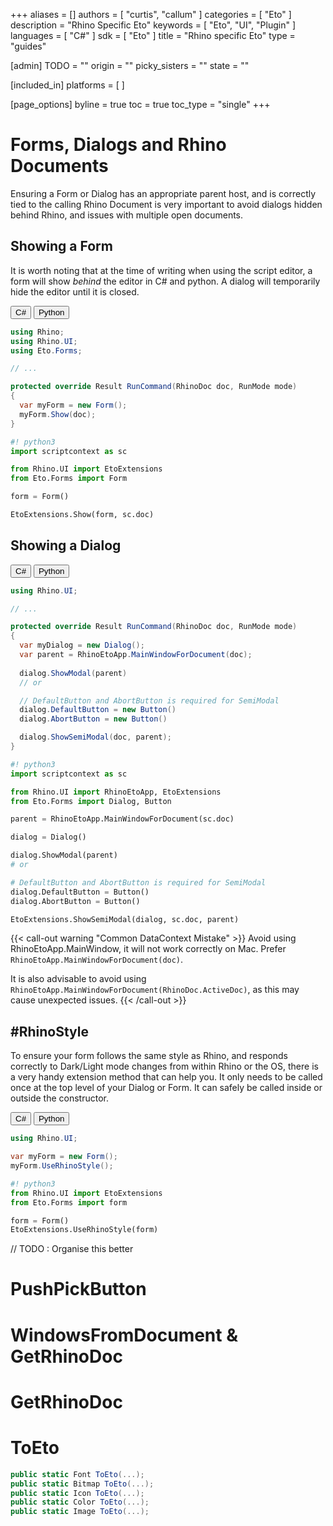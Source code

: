 +++
aliases = []
authors = [ "curtis", "callum" ]
categories = [ "Eto" ]
description = "Rhino Specific Eto"
keywords = [ "Eto", "UI", "Plugin" ]
languages = [ "C#" ]
sdk = [ "Eto" ]
title = "Rhino specific Eto"
type = "guides"

[admin]
TODO = ""
origin = ""
picky_sisters = ""
state = ""

[included_in]
platforms = [ ]

[page_options]
byline = true
toc = true
toc_type = "single"
+++

# Forms, Dialogs and Rhino Documents
Ensuring a Form or Dialog has an appropriate parent host, and is correctly tied to the calling Rhino Document is very important to avoid dialogs hidden behind Rhino, and issues with multiple open documents.

## Showing a Form
It is worth noting that at the time of writing when using the script editor, a form will show *behind* the editor in C# and python.
A dialog will temporarily hide the editor until it is closed.

<div class="codetab">
  <button class="tablinks" onclick="openCodeTab(event, 'cs')" id="defaultOpen">C#</button>
  <button class="tablinks" onclick="openCodeTab(event, 'py')">Python</button>
</div>

<div class="tab-content">
  <div class="codetab-content" id="cs">

  ```cs
  using Rhino;
  using Rhino.UI;
  using Eto.Forms;

  // ... 

  protected override Result RunCommand(RhinoDoc doc, RunMode mode)
  {
    var myForm = new Form();
    myForm.Show(doc);
  }
  ```

  </div>

  <div class="codetab-content" id="py">

```py
#! python3
import scriptcontext as sc

from Rhino.UI import EtoExtensions
from Eto.Forms import Form

form = Form()

EtoExtensions.Show(form, sc.doc)
```

  </div>
</div>

## Showing a Dialog

<div class="codetab">
  <button class="tablinks1" onclick="openCodeTab(event, 'cs1')" id="defaultOpen1">C#</button>
  <button class="tablinks1" onclick="openCodeTab(event, 'py1')">Python</button>
</div>


<div class="tab-content">
  <div class="codetab-content1" id="cs1">

  ```cs
  using Rhino.UI;

  // ... 

  protected override Result RunCommand(RhinoDoc doc, RunMode mode)
  {
    var myDialog = new Dialog();
    var parent = RhinoEtoApp.MainWindowForDocument(doc);
    
    dialog.ShowModal(parent)
    // or

    // DefaultButton and AbortButton is required for SemiModal
    dialog.DefaultButton = new Button()
    dialog.AbortButton = new Button()

    dialog.ShowSemiModal(doc, parent);
  }
  ```

  </div>
  <div class="codetab-content1" id="py1">

  ```py
  #! python3
  import scriptcontext as sc

  from Rhino.UI import RhinoEtoApp, EtoExtensions
  from Eto.Forms import Dialog, Button

  parent = RhinoEtoApp.MainWindowForDocument(sc.doc)

  dialog = Dialog()

  dialog.ShowModal(parent)
  # or

  # DefaultButton and AbortButton is required for SemiModal
  dialog.DefaultButton = Button()
  dialog.AbortButton = Button()

  EtoExtensions.ShowSemiModal(dialog, sc.doc, parent)
  ```

  </div>
</div>

{{< call-out warning "Common DataContext Mistake" >}}
Avoid using RhinoEtoApp.MainWindow, it will not work correctly on Mac.
Prefer `RhinoEtoApp.MainWindowForDocument(doc)`.

It is also advisable to avoid using `RhinoEtoApp.MainWindowForDocument(RhinoDoc.ActiveDoc)`, as this may cause unexpected issues.
{{< /call-out >}}


## \#RhinoStyle
To ensure your form follows the same style as Rhino, and responds correctly to Dark/Light mode changes from within Rhino or the OS, there is a very handy extension method that can help you. It only needs to be called once at the top level of your Dialog or Form. It can safely be called inside or outside the constructor.


<div class="codetab">
  <button class="tablinks2" onclick="openCodeTab(event, 'cs2')" id="defaultOpen2">C#</button>
  <button class="tablinks2" onclick="openCodeTab(event, 'py2')">Python</button>
</div>


<div class="tab-content">
  <div class="codetab-content2" id="cs2">

  ```cs
  using Rhino.UI;

  var myForm = new Form();
  myForm.UseRhinoStyle();
  ```

  </div>

  <div class="codetab-content2" id="py2">

```py
#! python3
from Rhino.UI import EtoExtensions
from Eto.Forms import form

form = Form()
EtoExtensions.UseRhinoStyle(form)
```

  </div>
</div>

// TODO : Organise this better

# PushPickButton


# WindowsFromDocument & GetRhinoDoc

# GetRhinoDoc

# ToEto

``` cs
public static Font ToEto(...);
public static Bitmap ToEto(...);
public static Icon ToEto(...);
public static Color ToEto(...);
public static Image ToEto(...);
```